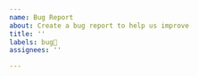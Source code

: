```yaml
---
name: Bug Report
about: Create a bug report to help us improve
title: ''
labels: bug🐛
assignees: ''

---
```


